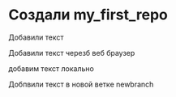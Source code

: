 ﻿# Создали my_first_repo

Добавили текст

Добавили текст черезб веб браузер

добавим текст локально

Добпвили текст в новой ветке newbranch
